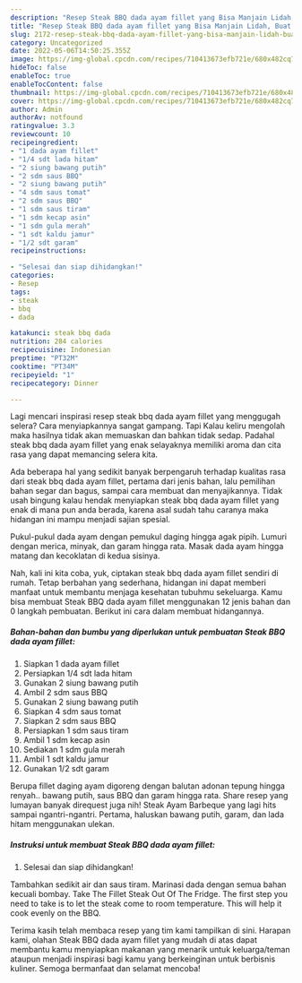 ```yaml
---
description: "Resep Steak BBQ dada ayam fillet yang Bisa Manjain Lidah, Buat Buka Puasa Enak"
title: "Resep Steak BBQ dada ayam fillet yang Bisa Manjain Lidah, Buat Buka Puasa Enak"
slug: 2172-resep-steak-bbq-dada-ayam-fillet-yang-bisa-manjain-lidah-buat-buka-puasa-enak
category: Uncategorized
date: 2022-05-06T14:50:25.355Z
image: https://img-global.cpcdn.com/recipes/710413673efb721e/680x482cq70/steak-bbq-dada-ayam-fillet-foto-resep-utama.jpg
hideToc: false
enableToc: true
enableTocContent: false
thumbnail: https://img-global.cpcdn.com/recipes/710413673efb721e/680x482cq70/steak-bbq-dada-ayam-fillet-foto-resep-utama.jpg
cover: https://img-global.cpcdn.com/recipes/710413673efb721e/680x482cq70/steak-bbq-dada-ayam-fillet-foto-resep-utama.jpg
author: Admin
authorAv: notfound
ratingvalue: 3.3
reviewcount: 10
recipeingredient:
- "1 dada ayam fillet"
- "1/4 sdt lada hitam"
- "2 siung bawang putih"
- "2 sdm saus BBQ"
- "2 siung bawang putih"
- "4 sdm saus tomat"
- "2 sdm saus BBQ"
- "1 sdm saus tiram"
- "1 sdm kecap asin"
- "1 sdm gula merah"
- "1 sdt kaldu jamur"
- "1/2 sdt garam"
recipeinstructions:

- "Selesai dan siap dihidangkan!"
categories:
- Resep
tags:
- steak
- bbq
- dada

katakunci: steak bbq dada 
nutrition: 284 calories
recipecuisine: Indonesian
preptime: "PT32M"
cooktime: "PT34M"
recipeyield: "1"
recipecategory: Dinner

---
```



Lagi mencari inspirasi resep steak bbq dada ayam fillet yang menggugah selera? Cara menyiapkannya sangat gampang. Tapi Kalau keliru mengolah maka hasilnya tidak akan memuaskan dan bahkan tidak sedap. Padahal steak bbq dada ayam fillet yang enak selayaknya memiliki aroma dan cita rasa yang dapat memancing selera kita.


Ada beberapa hal yang sedikit banyak berpengaruh terhadap kualitas rasa dari steak bbq dada ayam fillet, pertama dari jenis bahan, lalu pemilihan bahan segar dan bagus, sampai cara membuat dan menyajikannya. Tidak usah bingung kalau hendak menyiapkan steak bbq dada ayam fillet yang enak di mana pun anda berada, karena asal sudah tahu caranya maka hidangan ini mampu menjadi sajian spesial.

Pukul-pukul dada ayam dengan pemukul daging hingga agak pipih. Lumuri dengan merica, minyak, dan garam hingga rata. Masak dada ayam hingga matang dan kecoklatan di kedua sisinya.


Nah, kali ini kita coba, yuk, ciptakan steak bbq dada ayam fillet sendiri di rumah. Tetap berbahan yang sederhana, hidangan ini dapat memberi manfaat untuk membantu menjaga kesehatan tubuhmu sekeluarga. Kamu bisa membuat Steak BBQ dada ayam fillet menggunakan 12 jenis bahan dan 0 langkah pembuatan. Berikut ini cara dalam membuat hidangannya.

<!--inarticleads1-->

##### Bahan-bahan dan bumbu yang diperlukan untuk pembuatan Steak BBQ dada ayam fillet:

1. Siapkan 1 dada ayam fillet
1. Persiapkan 1/4 sdt lada hitam
1. Gunakan 2 siung bawang putih
1. Ambil 2 sdm saus BBQ
1. Gunakan 2 siung bawang putih
1. Siapkan 4 sdm saus tomat
1. Siapkan 2 sdm saus BBQ
1. Persiapkan 1 sdm saus tiram
1. Ambil 1 sdm kecap asin
1. Sediakan 1 sdm gula merah
1. Ambil 1 sdt kaldu jamur
1. Gunakan 1/2 sdt garam


Berupa fillet daging ayam digoreng dengan balutan adonan tepung hingga renyah.. bawang putih, saus BBQ dan garam hingga rata. Share resep yang lumayan banyak direquest juga nih! Steak Ayam Barbeque yang lagi hits sampai ngantri-ngantri. Pertama, haluskan bawang putih, garam, dan lada hitam menggunakan ulekan. 

<!--inarticleads2-->

##### Instruksi untuk membuat Steak BBQ dada ayam fillet:


1. Selesai dan siap dihidangkan!

Tambahkan sedikit air dan saus tiram. Marinasi dada dengan semua bahan kecuali bombay. Take The Fillet Steak Out Of The Fridge. The first step you need to take is to let the steak come to room temperature. This will help it cook evenly on the BBQ. 

Terima kasih telah membaca resep yang tim kami tampilkan di sini. Harapan kami, olahan Steak BBQ dada ayam fillet yang mudah di atas dapat membantu kamu menyiapkan makanan yang menarik untuk keluarga/teman ataupun menjadi inspirasi bagi kamu yang berkeinginan untuk berbisnis kuliner. Semoga bermanfaat dan selamat mencoba!
